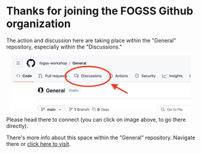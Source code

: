# Thanks for joining the FOGSS Github organization
The action and discussion here are taking place within the "General" repository, especially within the "Discussions."

<p align="center">
<a href="https://github.com/fogss-workshop/General/discussions"><img src="https://github.com/fogss-workshop/General/blob/3c2dd943c4a6f7ba07db0c770575c8f793cff390/assets/images/find_discussions.png" align="center" width="480" ></a>
</p>

Please head there to connect (you can click on image above, to go there directly).

There's more info about this space within the "General" repository.  Navigate there or [click here to visit](https://github.com/fogss-workshop/General).
